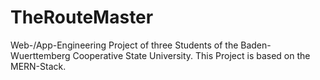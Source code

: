 # TheRouteMaster
Web-/App-Engineering Project of three Students of the Baden-Wuerttemberg Cooperative State University. This Project is based on the MERN-Stack.
